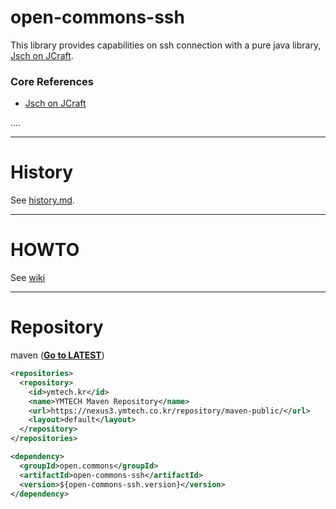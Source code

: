 # open-commons-ssh
This library provides capabilities on ssh connection with a pure java library, [Jsch on JCraft](http://www.jcraft.com/jsch/).


### Core References
- [Jsch on JCraft](http://www.jcraft.com/jsch/)

....

---
# History
See [history.md](./history.md).

---
# HOWTO
See [wiki](https://github.com/parkjunhong/open-commons-ssh/wiki)

---
# Repository
maven (**[Go to LATEST](https://nexus3.ymtech.co.kr/#browse/browse:maven-public:open%2Fcommons%2Fopen-commons-ssh)**)
``` xml
<repositories>
  <repository>
    <id>ymtech.kr</id>
    <name>YMTECH Maven Repository</name>
    <url>https://nexus3.ymtech.co.kr/repository/maven-public/</url>
    <layout>default</layout>
  </repository>
</repositories>

<dependency>
  <groupId>open.commons</groupId>
  <artifactId>open-commons-ssh</artifactId>
  <version>${open-commons-ssh.version}</version>
</dependency>
```

